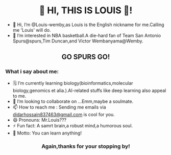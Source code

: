 <h1 align="center"> 🙌 HI, THIS IS LOUIS 🙌! </h1>

- 👋 Hi, I’m @Louis-wemby,as Louis is the English nickname for me.Calling me 'Louis' will do.
- 👀 I’m interested in NBA basketball.A die-hard fan of Team San Antonio Spurs@spurs,Tim Duncan,and Victor Wembanyama@Wemby.

<h2 align="center"> GO SPURS GO! </h2>

<h3> What i say about me: </h3>

- 🗒️ I’m currently learning biology(bioinformatics,molecular biology,genomics et alia.).AI-related stuffs like deep learning also appeal to me.
- 💞️ I’m looking to collaborate on ...Emm,maybe a soulmate.
- 📫 How to reach me : Sending me emails via didarhossain837463@gmail.com is cool for you.
- 😄 Pronouns: Mr.Louis???
- ⚡ Fun fact: A samrt brain,a robust mind,a humorous soul.
- 📖 Motto: You can learn anything!
 
<h3 align="center"> Again,thanks for your stopping by! </h3>

<!---
Louis-wemby/Louis-wemby is a ✨ special ✨ repository because its `README.md` (this file) appears on your GitHub profile.
You can click the Preview link to take a look at your changes.
--->
